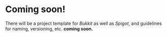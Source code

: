 # Coming soon!
There will be a project template for *Bukkit* as well as *Spigot*, and guidelines for naming, versioning, etc. **coming soon.**